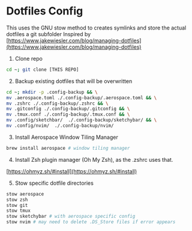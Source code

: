 # Dotfiles Config

This uses the GNU stow method to creates symlinks and store the actual dotfiles a git subfolder
Inspired by [https://www.jakewiesler.com/blog/managing-dotfiles](https://www.jakewiesler.com/blog/managing-dotfiles)

1. Clone repo

```bash
cd ~; git clone [THIS REPO]
```

2. Backup existing dotfiles that will be overwritten

```bash
cd ~; mkdir -p .config-backup && \
mv .aerospace.toml ./.config-backup/.aerospace.toml && \
mv .zshrc ./.config-backup/.zshrc && \
mv .gitconfig ./.config-backup/.gitconfig && \
mv .tmux.conf ./.config-backup/.tmux.conf && \
mv .config/sketchbar/  ./.config-backup/sketchybar/ && \
mv .config/nvim/  ./.config-backup/nvim/

```

3. Install Aerospace Window Tiling Manager

```bash
brew install aerospace # window tiling manager
```

4. Install Zsh plugin manager (Oh My Zsh), as the .zshrc uses that.

[https://ohmyz.sh/#install](https://ohmyz.sh/#install)

5. Stow specific dotfile directories

```bash
stow aerospace
stow zsh
stow git
stow tmux
stow sketchybar # with aerospace specific config
stow nvim # may need to delete .DS_Store files if error appears
```
